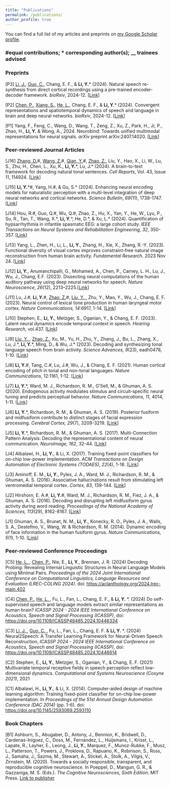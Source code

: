 ```yaml
---
title: "Publications"
permalink: /publications/
author_profile: true
---
```


You can find a full list of my articles and preprints on <ins>[my Google Scholar profile](https://scholar.google.com/citations?user=qETQrrkAAAAJ&hl=en)</ins>.

### #equal contributions; \* corresponding author(s); __ trainees advised
### Preprints
 [P3] <ins>Li, J.</ins>, <ins>Guo, C.</ins>, Chang, E. F., & **Li, Y.**\* (2024). Natural speech re-synthesis from direct cortical recordings using a pre-trained encoder-decoder framework. *bioRxiv*, 2024-12. [[Link](
https://doi.org/10.1101/2024.12.16.628596)]

 [P2] <ins>Chen, P.</ins>, <ins>Xiang, S.</ins>, <ins>He, L.</ins>, Chang, E. F., & **Li, Y.**\* (2024). Convergent representations and spatiotemporal dynamics of speech and language in brain and deep neural networks. *bioRxiv*, 2024-12. [[Link](
https://doi.org/10.1101/2024.12.28.630582)]

 [P1] Yang, F., Feng, C., Wang, D., Wang, T., Zeng, Z., Xu, Z., Park, H., Ji, P., Zhao, H., **Li, Y.** & Wong, A., 2024. Neurobind: Towards unified multimodal representations for neural signals. *arXiv* preprint arXiv:2407.14020. [[Link](
https://doi.org/10.48550/arXiv.2407.14020)]

### Peer-reviewed Journal Articles
 [J16] <ins>Zhang, D.</ins>#, <ins>Wang, Z.</ins>#, <ins>Qian, Y.</ins>#, <ins>Zhao, Z.</ins>, Liu, Y., Hao, X., Li, W., Lu, S., Zhu, H., Chen, L., Xu, K., **Li, Y.**\*, Lu, J.\* (2024). A brain-to-text framework for decoding natural tonal sentences. *Cell Reports*, Vol. 43, Issue 11, 114924. [[Link](https://doi.org/10.1016/j.celrep.2024.114924)]

 [J15] **Li, Y.**\*#, Yang, H.#, & Gu, S.\* (2024). Enhancing neural encoding models for naturalistic perception with a multi-level integration of deep neural networks and cortical networks. *Science Bulletin*, *69*(11), 1738-1747. [[Link](https://doi.org/10.1016/j.scib.2024.02.035)]

 [J14] Hou, R.#, Guo, Q.#, Wu, Q.\#, Zhao, Z., Hu, X., Yan, Y., He, W., Lyu, P., Su, R., Tan, T., Wang, X.\*, **Li, Y.**\*, He, D.\*, & Xu, L.* (2024). Quantification of hypsarrhythmia in infantile spasmatic EEG: a large cohort study. *IEEE Transactions on Neural Systems and Rehabilitation Engineering, 32*, 350-357. [[Link](https://doi.org/10.1109/TNSRE.2024.3351670)] 

 [J13] Yang, L., Zhen, H., Li, L., **Li, Y.**, Zhang, H., Xie, X., Zhang, R.-Y. (2023). Functional diversity of visual cortex improves constraint-free natural image reconstruction from human brain activity. *Fundamental Research*. 2023 Nov 24. [[Link](https://doi.org/10.1016/j.fmre.2023.08.010)]

 [J12] **Li, Y.**, Anumanchipalli, G., Mohamed, A., Chen, P., Carney, L. H., Lu, J., Wu, J., Chang, E.F. (2023). Dissecting neural computations of the human auditory pathway using deep neural networks for speech. *Nature Neuroscience, 26*(12), 2213–2225.[[Link](https://doi.org/10.1038/s41593-023-01468-4)]

 [J11] Lu, J.#, **Li, Y.**#, <ins> Zhao, Z.</ins>#, <ins> Liu, Y. </ins>, Zhu, Y., Mao, Y., Wu, J., Chang, E. F. (2023). Neural control of lexical tone production in human laryngeal motor cortex. *Nature Communications, 14*:6917, 1-14. [[Link](https://doi.org/10.1038/s41467-023-42175-9)]

 [J10] Stephen, E., **Li, Y.**, Metzger, S., Oganian, Y., & Chang, E. F. (2023). Latent neural dynamics encode temporal context in speech. *Hearing Research*, vol.437. [[Link](https://www.sciencedirect.com/science/article/pii/S0378595523001508)]

 [J9] <ins> Liu, Y. </ins>, <ins>Zhao, Z.</ins>, Xu, M., Yu, H., Zhu, Y., Zhang, J., Bu, L., Zhang, X., Lu, J.\*, **Li, Y.**\*, Ming, D., & Wu, J.\* (2023). Decoding and synthesizing tonal language speech from brain activity. *Science Advances, 9*(23), eadh0478, 1-10. [[Link](https://www.science.org/doi/full/10.1126/sciadv.adh0478)]

 [J8] **Li, Y.**#, Tang, C.#, Lu, J.#, Wu, J., & Chang, E. F. (2021). Human cortical encoding of pitch in tonal and non-tonal languages. *Nature Communications*, 12:1161, 1-12. [[Link](https://rdcu.be/cfvc2)]

 [J7] **Li, Y.**\*, Ward, M. J., Richardson, R. M., G’Sell, M., & Ghuman, A. S. (2020). Endogenous activity modulates stimulus and circuit-specific neural tuning and predicts perceptual behavior. *Nature Communications, 11*, 4014, 1-11. [[Link](https://rdcu.be/b6cgV)]

 [J6] **Li, Y.**\*, Richardson, R. M., & Ghuman, A. S. (2019). Posterior fusiform and midfusiform contribute to distinct stages of facial expression processing. *Cerebral Cortex, 29*(7), 3209-3219. [[Link](https://www.ncbi.nlm.nih.gov/pubmed/30124788)]

 [J5] **Li, Y.**\*, Richardson, R. M., & Ghuman, A. S. (2017). Multi-Connection Pattern Analysis: Decoding the representational content of neural communication. *NeuroImage, 162*, 32-44. [[Link](https://www.ncbi.nlm.nih.gov/pubmed/28813643)]

 [J4] Albalawi, H., **Li, Y.**, & Li, X. (2017). Training fixed-point classifiers for on-chip low-power implementation. *ACM Transactions on Design Automation of Electronic Systems (TODAES), 22*(4), 1-18. [[Link](https://doi.org/10.1145/3057275)]

 [J3] Aminoff, E. M., **Li, Y.**, Pyles, J. A., Ward, M. J., Richardson, R. M., & Ghuman, A. S. (2016). Associative hallucinations result from stimulating left ventromedial temporal cortex. *Cortex, 83*, 139-144. [[Link](https://www.ncbi.nlm.nih.gov/pubmed/27533133)]

 [J2] Hirshorn, E. A.#, **Li, Y.**#, Ward, M. J., Richardson, R. M., Fiez, J. A., & Ghuman, A. S. (2016). Decoding and disrupting left midfusiform gyrus activity during word reading. *Proceedings of the National Academy of Sciences, 113*(29), 8162-8167. [[Link](https://www.ncbi.nlm.nih.gov/pubmed/27325763)]

 [J1] Ghuman, A. S., Brunet, N. M., **Li, Y.**, Konecky, R. O., Pyles, J. A., Walls, S. A., Destefino, V., Wang, W. & Richardson, R. M. (2014). Dynamic encoding of face information in the human fusiform gyrus. *Nature Communications, 5*(1), 1-10. [[Link](https://www.ncbi.nlm.nih.gov/pubmed/25482825)]

### Peer-reviewed Conference Proceedings
 [C5] <ins> He, L. </ins>, <ins> Chen, P.</ins>, Nie, E., **Li, Y.**, Brennan, J. R. (2024) Decoding Probing: Revealing Internal Linguistic Structures in Neural Language Models using Minimal Pairs. *Proceedings of the 2024 Joint International Conference on Computational Linguistics, Language Resources and Evaluation (LREC-COLING 2024)*. doi: <u><a href="https://aclanthology.org/2024.lrec-main.402">https://aclanthology.org/2024.lrec-main.402</a></u>

 [C4] <ins> Chen, P.</ins>, <ins> He, L. </ins>, Fu, L., Fan, L., Chang, E. F., & **Li, Y.** \*. (2024) Do self-supervised speech and language models extract similar representations as human brain? *ICASSP 2024 - 2024 IEEE International Conference on Acoustics, Speech and Signal Processing (ICASSP)*, doi: <u><a href="https://doi.org/10.1109/ICASSP48485.2024.10446334">https://doi.org/10.1109/ICASSP48485.2024.10446334</a></u>

 [C3] <ins> Li, J. </ins>, <ins> Guo, C. </ins>, Fu, L., Fan, L., Chang, E. F. & **Li, Y.** \*. (2024) Neural2Speech: A Transfer Learning Framework for Neural-Driven Speech Reconstruction, *ICASSP 2024 - 2024 IEEE International Conference on Acoustics, Speech and Signal Processing (ICASSP)*, doi: <u><a href="https://doi.org/10.1109/ICASSP48485.2024.10446614">https://doi.org/10.1109/ICASSP48485.2024.10446614</a></u>

 [C2] Stephen, E., **Li, Y.**, Metzger, S., Oganian, Y., & Chang, E. F. (2021) Multivariate temporal receptive fields in speech perception reflect low-dimensional dynamics. *Computational and Systems Neuroscience (Cosyne 2021)*, 2021

 [C1] Albalawi, H., **Li, Y.**, & Li, X. (2014). Computer-aided design of machine learning algorithm: Training fixed-point classifier for on-chip low-power implementation. In *Proceedings of the 51st Annual Design Automation Conference (DAC 2014)* (pp. 1-6). doi: <u><a href="https://doi.org/10.1145/2593069.2593110">https://doi.org/10.1145/2593069.2593110</a></u>


### Book Chapters

 [B1] Ashburn, S., Abugaber, D., Antony, J., Bennion, K., Bridwell, D., Cardenas-Iniguez, C., Doss, M., Fernández, L., Huijsmans, I., Krisst, L., Lapate, R., Layher, E., Leong, J., **Li, Y.**, Marquez, F., Munoz-Rubke, F., Musz, L., Patterson, T., Powers, J., Proklova, D., Rapuano, K., Robinson, S., Ross, J., Samaha, J., Sazma, M., Stewart, A., Stickel, A., Stolk, A., Vilgis, V., Zirnstein, M. (2020). Towards a socially responsible, transparent, and reproducible cognitive neuroscience. In Poeppel, D., Mangun, G. R., & Gazzaniga, M. S. (Eds.). *The Cognitive Neurosciences, Sixth Edition*. MIT Press. [Link to publisher](https://mitpress.mit.edu/books/cognitive-neurosciences-sixth-edition)



